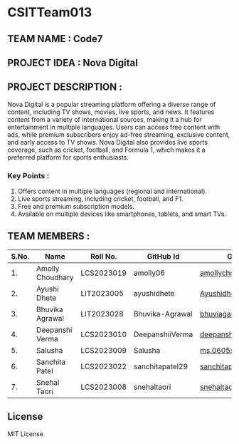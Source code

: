 # CSITTeam013


## TEAM NAME : Code7

## PROJECT IDEA : Nova Digital

## PROJECT DESCRIPTION :
   Nova Digital is a popular streaming platform offering a diverse range of content, including TV shows, movies, live sports, and news. It features content from a variety of international sources, making it a hub for entertainment in multiple languages. Users can access free content with ads, while premium subscribers enjoy ad-free streaming, exclusive content, and early access to TV shows. Nova Digital also provides live sports coverage, such as cricket, football, and Formula 1, which makes it a preferred platform for sports enthusiasts.
   
### Key Points :

 1. Offers content in multiple languages (regional and international).
 2. Live sports streaming, including cricket, football, and F1.
 3. Free and premium subscription models.
 4. Available on multiple devices like smartphones, tablets, and smart TVs.

## TEAM MEMBERS :
|S.No.            |Name                     |Roll No.              |GitHub Id                               |GitHub Mail Id                                             |
|-----------------|-------------------------|----------------------|----------------------------------------|-----------------------------------------------------------|
|1.               |Amolly Choudhary         |LCS2023019            |amolly06                                |amollychoudhary@gmail.com                                  |
|2.               |Ayushi Dhete             |LIT2023005            |ayushidhete                             |Ayushidhete05@gmail.com                                    |
|3.               |Bhuvika Agrawal          |LIT2023028            |Bhuvika-Agrawal                         |bhuviagarval2014@gmail.com                                 |
|4.               |Deepanshi Verma          |LCS2023010            |DeepanshiiVerma                         |deepanshi1025s@gmail.com                                   |
|5.               |Salusha                  |LCS2023009            |Salusha                                 |ms.0605salusha@gmail.com                                   |
|6.               |Sanchita Patel           |LCS2023022            |sanchitapatel29                         |sanchitapatel29@gmail.com                                  |
|7.               |Snehal Taori             |LCS2023008            |snehaltaori                             |snehaltaori14@gmail.com                                    |


## License

MIT License
